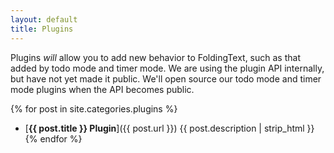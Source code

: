```yaml
---
layout: default
title: Plugins
---
```


Plugins _will_ allow you to add new behavior to FoldingText, such as that added by todo mode and timer mode. We are using the plugin API internally, but have not yet made it public. We'll open source our todo mode and timer mode plugins when the API becomes public. 

{% for post in site.categories.plugins %}
- [**{{ post.title }} Plugin**]({{ post.url }}) {{ post.description | strip_html }}
{% endfor %}